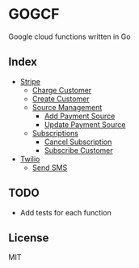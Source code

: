 # GOGCF

Google cloud functions written in Go

## Index

- [Stripe](/stripe)
  - [Charge Customer](/stripe/ChargeCustomer)
  - [Create Customer](/stripe/CreateCustomer)
  - [Source Management](/stripe/SourceManagement)
    - [Add Payment Source](/stripe/SourceManagement/AddPaymentSource)
    - [Update Payment Source](/stripe/SourceManagement/UpdatePaymentSource)
  - [Subscriptions](/stripe/Subscriptions)
    - [Cancel Subscription](/stripe/Subscriptions/CancelSubscription)
    - [Subscribe Customer](/stripe/Subscriptions/SubscribeCustomer)
- [Twilio](/twilio)
  - [Send SMS](/twilio/SendSMS)

## TODO

- Add tests for each function

## License

MIT

